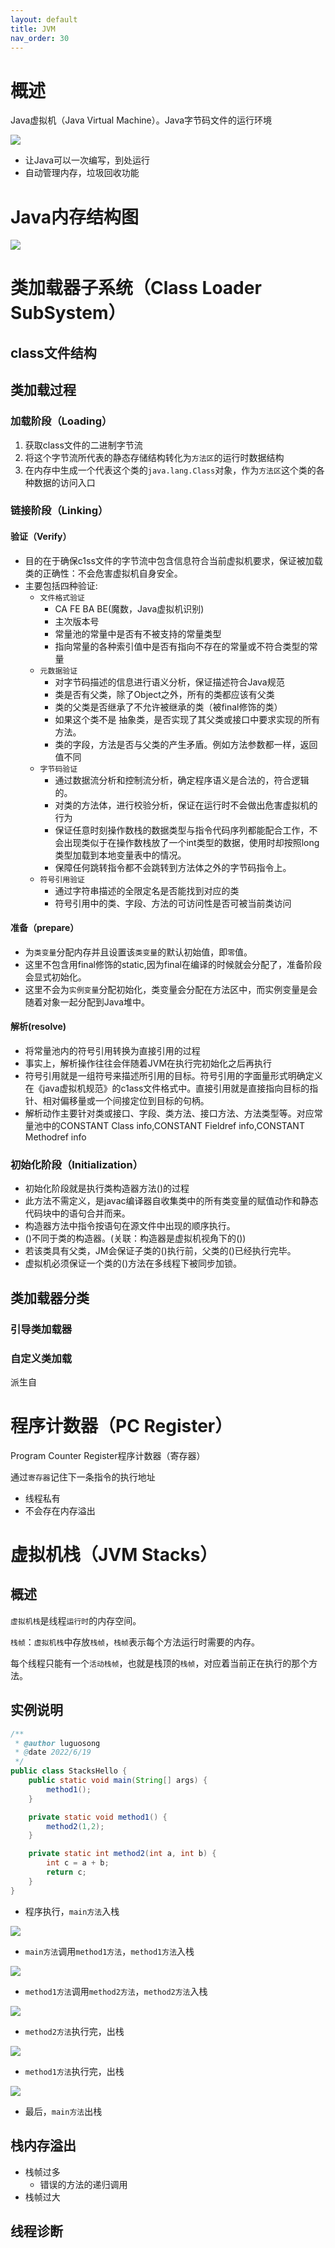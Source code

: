 ```yaml
---
layout: default
title: JVM
nav_order: 30
---
```


# 概述

Java虚拟机（Java Virtual Machine）。Java字节码文件的运行环境

![](https://cdn.jsdelivr.net/gh/guosonglu/images@master/blog-img/20220619111037.png)

- 让Java可以一次编写，到处运行
- 自动管理内存，垃圾回收功能

# Java内存结构图

![](https://cdn.jsdelivr.net/gh/guosonglu/images@master/blog-img/20220619170909.png)

# 类加载器子系统（Class Loader SubSystem）

## class文件结构

## 类加载过程

### 加载阶段（Loading）

1. 获取class文件的二进制字节流
2. 将这个字节流所代表的静态存储结构转化为`方法区`的运行时数据结构
3. 在内存中生成一个代表这个类的`java.lang.Class`对象，作为`方法区`这个类的各种数据的访问入口

### 链接阶段（Linking）

#### 验证（Verify）

- 目的在于确保c1ss文件的字节流中包含信息符合当前虚拟机要求，保证被加载类的正确性：不会危害虚拟机自身安全。
- 主要包括四种验证:
  - `文件格式验证`
    - CA FE BA BE(魔数，Java虚拟机识别)
    - 主次版本号
    - 常量池的常量中是否有不被支持的常量类型
    - 指向常量的各种索引值中是否有指向不存在的常量或不符合类型的常量
  - `元数据验证`
    - 对字节码描述的信息进行语义分析，保证描述符合Java规范
    - 类是否有父类，除了Object之外，所有的类都应该有父类
    - 类的父类是否继承了不允许被继承的类（被final修饰的类）
    - 如果这个类不是 抽象类，是否实现了其父类或接口中要求实现的所有方法。
    - 类的字段，方法是否与父类的产生矛盾。例如方法参数都一样，返回值不同
  - `字节码验证`
    - 通过数据流分析和控制流分析，确定程序语义是合法的，符合逻辑的。
    - 对类的方法体，进行校验分析，保证在运行时不会做出危害虚拟机的行为
    - 保证任意时刻操作数栈的数据类型与指令代码序列都能配合工作，不会出现类似于在操作数栈放了一个int类型的数据，使用时却按照long类型加载到本地变量表中的情况。
    - 保障任何跳转指令都不会跳转到方法体之外的字节码指令上。
  - `符号引用验证`
    - 通过字符串描述的全限定名是否能找到对应的类
    - 符号引用中的类、字段、方法的可访问性是否可被当前类访问

#### 准备（prepare）

- 为`类变量`分配内存并且设置该`类变量`的默认初始值，即`零`值。
- 这里不包含用final修饰的static,因为final在编译的时候就会分配了，准备阶段会显式初始化。
- 这里不会为`实例变量`分配初始化，类变量会分配在方法区中，而实例变量是会随着对象一起分配到Java堆中。

#### 解析(resolve)

- 将常量池内的符号引用转换为直接引用的过程
- 事实上，解析操作往往会伴随着JVM在执行完初始化之后再执行
- 符号引用就是一组符号来描述所引用的目标。符号引用的字面量形式明确定义在《java虚拟机规范》的c1ass文件格式中。直接引用就是直接指向目标的指针、相对偏移量或一个间接定位到目标的句柄。
- 解析动作主要针对类或接口、字段、类方法、接口方法、方法类型等。对应常量池中的CONSTANT Class info,CONSTANT Fieldref info,CONSTANT Methodref info

### 初始化阶段（Initialization）

- 初始化阶段就是执行类构造器方法<clinit>()的过程
- 此方法不需定义，是javac编译器自收集类中的所有类变量的赋值动作和静态代码块中的语句合并而来。
- 构造器方法中指令按语句在源文件中出现的顺序执行。
- <clinit>()不同于类的构造器。(关联：构造器是虚拟机视角下的<init>())
- 若该类具有父类，JM会保证子类的<clinit>()执行前，父类的<clinit>()已经执行完毕。
- 虚拟机必须保证一个类的<clinit>()方法在多线程下被同步加锁。

## 类加载器分类

### 引导类加载器

### 自定义类加载

派生自

# 程序计数器（PC Register）

Program Counter Register程序计数器（寄存器）

通过`寄存器`记住下一条指令的执行地址

- 线程私有
- 不会存在内存溢出

# 虚拟机栈（JVM Stacks）

## 概述

`虚拟机栈`是线程`运行时`的内存空间。

`栈帧`：`虚拟机栈`中存放`栈帧`，`栈帧`表示每个方法运行时需要的内存。

每个线程只能有一个`活动栈帧`，也就是栈顶的`栈帧`，对应着当前正在执行的那个方法。


## 实例说明

```java
/**
 * @author luguosong
 * @date 2022/6/19
 */
public class StacksHello {
    public static void main(String[] args) {
        method1();
    }

    private static void method1() {
        method2(1,2);
    }

    private static int method2(int a, int b) {
        int c = a + b;
        return c;
    }
}
```

- 程序执行，`main方法`入栈

![](https://cdn.jsdelivr.net/gh/guosonglu/images@master/blog-img/20220619121116.png)

- `main方法`调用`method1方法`，`method1方法`入栈

![](https://cdn.jsdelivr.net/gh/guosonglu/images@master/blog-img/20220619121518.png)

- `method1方法`调用`method2方法`，`method2方法`入栈

![](https://cdn.jsdelivr.net/gh/guosonglu/images@master/blog-img/20220619122420.png)

- `method2方法`执行完，出栈

![](https://cdn.jsdelivr.net/gh/guosonglu/images@master/blog-img/20220619122536.png)

- `method1方法`执行完，出栈

![](https://cdn.jsdelivr.net/gh/guosonglu/images@master/blog-img/20220619122624.png)

- 最后，`main方法`出栈

## 栈内存溢出

- 栈帧过多
  - 错误的方法的递归调用
- 栈帧过大

## 线程诊断


